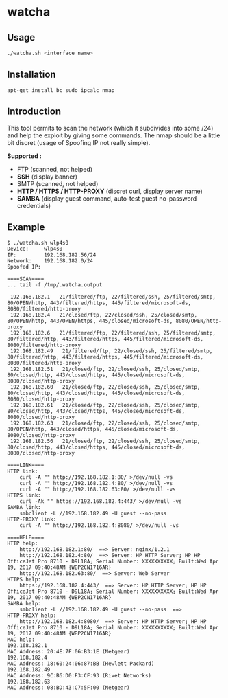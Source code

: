 # watcha

## Usage

```bash
./watcha.sh <interface name>
```

## Installation

```
apt-get install bc sudo ipcalc nmap
```

## Introduction

This tool permits to scan the network (which it subdivides into some /24) and help the exploit by giving some commands.
The nmap should be a little bit discret (usage of Spoofing IP not really simple).


**Supported :**

  - FTP (scanned, not helped)
  - **SSH** (display banner)
  - SMTP (scanned, not helped)
  - **HTTP / HTTPS / HTTP-PROXY** (discret curl, display server name)
  - **SAMBA** (display guest command, auto-test guest no-password credentials)


## Example

```
$ ./watcha.sh wlp4s0
Device:     wlp4s0
IP:         192.168.182.56/24
Network:    192.168.182.0/24
Spoofed IP: 

====SCAN====
... tail -f /tmp/.watcha.output

 192.168.182.1   21/filtered/ftp, 22/filtered/ssh, 25/filtered/smtp, 80/OPEN/http, 443/filtered/https, 445/filtered/microsoft-ds, 8080/filtered/http-proxy
 192.168.182.4   21/closed/ftp, 22/closed/ssh, 25/closed/smtp, 80/OPEN/http, 443/OPEN/https, 445/closed/microsoft-ds, 8080/OPEN/http-proxy
 192.168.182.6   21/filtered/ftp, 22/filtered/ssh, 25/filtered/smtp, 80/filtered/http, 443/filtered/https, 445/filtered/microsoft-ds, 8080/filtered/http-proxy
 192.168.182.49   21/filtered/ftp, 22/closed/ssh, 25/filtered/smtp, 80/filtered/http, 443/filtered/https, 445/filtered/microsoft-ds, 8080/filtered/http-proxy
 192.168.182.51   21/closed/ftp, 22/closed/ssh, 25/closed/smtp, 80/closed/http, 443/closed/https, 445/closed/microsoft-ds, 8080/closed/http-proxy
 192.168.182.60   21/closed/ftp, 22/closed/ssh, 25/closed/smtp, 80/closed/http, 443/closed/https, 445/closed/microsoft-ds, 8080/closed/http-proxy
 192.168.182.61   21/closed/ftp, 22/closed/ssh, 25/closed/smtp, 80/closed/http, 443/closed/https, 445/closed/microsoft-ds, 8080/closed/http-proxy
 192.168.182.63   21/closed/ftp, 22/closed/ssh, 25/closed/smtp, 80/OPEN/http, 443/closed/https, 445/closed/microsoft-ds, 8080/closed/http-proxy
 192.168.182.56   21/closed/ftp, 22/closed/ssh, 25/closed/smtp, 80/closed/http, 443/closed/https, 445/closed/microsoft-ds, 8080/closed/http-proxy

====LINK====
HTTP link:
    curl -A "" http://192.168.182.1:80/ >/dev/null -vs
    curl -A "" http://192.168.182.4:80/ >/dev/null -vs
    curl -A "" http://192.168.182.63:80/ >/dev/null -vs
HTTPS link:
    curl -Ak "" https://192.168.182.4:443/ >/dev/null -vs
SAMBA link:
    smbclient -L //192.168.182.49 -U guest --no-pass
HTTP-PROXY link:
    curl -A "" http://192.168.182.4:8080/ >/dev/null -vs

====HELP====
HTTP help:
    http://192.168.182.1:80/  ==> Server: nginx/1.2.1
    http://192.168.182.4:80/  ==> Server: HP HTTP Server; HP HP OfficeJet Pro 8710 - D9L18A; Serial Number: XXXXXXXXXX; Built:Wed Apr 19, 2017 09:40:48AM {WBP2CN1716AR}
    http://192.168.182.63:80/  ==> Server: Web Server
HTTPS help:
    https://192.168.182.4:443/  ==> Server: HP HTTP Server; HP HP OfficeJet Pro 8710 - D9L18A; Serial Number: XXXXXXXXXX; Built:Wed Apr 19, 2017 09:40:48AM {WBP2CN1716AR}
SAMBA help:
    smbclient -L //192.168.182.49 -U guest --no-pass  ==> 
HTTP-PROXY help:
    http://192.168.182.4:8080/  ==> Server: HP HTTP Server; HP HP OfficeJet Pro 8710 - D9L18A; Serial Number: XXXXXXXXXX; Built:Wed Apr 19, 2017 09:40:48AM {WBP2CN1716AR}
MAC help:
192.168.182.1
MAC Address: 20:4E:7F:06:B3:1E (Netgear)
192.168.182.4
MAC Address: 18:60:24:06:87:BB (Hewlett Packard)
192.168.182.49
MAC Address: 9C:B6:D0:F3:CF:93 (Rivet Networks)
192.168.182.63
MAC Address: 08:BD:43:C7:5F:00 (Netgear)
```
